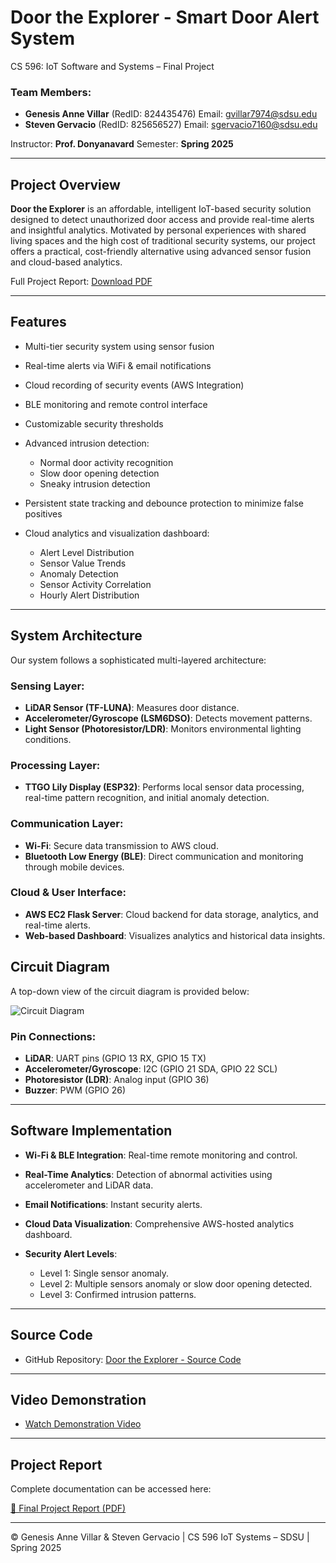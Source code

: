 # Door the Explorer - Smart Door Alert System

CS 596: IoT Software and Systems – Final Project

### Team Members:

* **Genesis Anne Villar** (RedID: 824435476)
  Email: [gvillar7974@sdsu.edu](mailto:gvillar7974@sdsu.edu)
* **Steven Gervacio** (RedID: 825656527)
  Email: [sgervacio7160@sdsu.edu](mailto:sgervacio7160@sdsu.edu)

Instructor: **Prof. Donyanavard**
Semester: **Spring 2025**

---

## Project Overview

**Door the Explorer** is an affordable, intelligent IoT-based security solution designed to detect unauthorized door access and provide real-time alerts and insightful analytics. Motivated by personal experiences with shared living spaces and the high cost of traditional security systems, our project offers a practical, cost-friendly alternative using advanced sensor fusion and cloud-based analytics.

Full Project Report: [Download PDF](Final_Report_CS596_IOT_VILLAR_GERVACIO.pdf)

---

## Features

* Multi-tier security system using sensor fusion
* Real-time alerts via WiFi & email notifications
* Cloud recording of security events (AWS Integration)
* BLE monitoring and remote control interface
* Customizable security thresholds
* Advanced intrusion detection:

  * Normal door activity recognition
  * Slow door opening detection
  * Sneaky intrusion detection
* Persistent state tracking and debounce protection to minimize false positives
* Cloud analytics and visualization dashboard:

  * Alert Level Distribution
  * Sensor Value Trends
  * Anomaly Detection
  * Sensor Activity Correlation
  * Hourly Alert Distribution

---

## System Architecture

Our system follows a sophisticated multi-layered architecture:

### Sensing Layer:

* **LiDAR Sensor (TF-LUNA)**: Measures door distance.
* **Accelerometer/Gyroscope (LSM6DSO)**: Detects movement patterns.
* **Light Sensor (Photoresistor/LDR)**: Monitors environmental lighting conditions.

### Processing Layer:

* **TTGO Lily Display (ESP32)**: Performs local sensor data processing, real-time pattern recognition, and initial anomaly detection.

### Communication Layer:

* **Wi-Fi**: Secure data transmission to AWS cloud.
* **Bluetooth Low Energy (BLE)**: Direct communication and monitoring through mobile devices.

### Cloud & User Interface:

* **AWS EC2 Flask Server**: Cloud backend for data storage, analytics, and real-time alerts.
* **Web-based Dashboard**: Visualizes analytics and historical data insights.

## Circuit Diagram

A top-down view of the circuit diagram is provided below:

![Circuit Diagram](CS-596-IOT-FINALPROJECT/top_down.jpg)

### Pin Connections:

* **LiDAR**: UART pins (GPIO 13 RX, GPIO 15 TX)
* **Accelerometer/Gyroscope**: I2C (GPIO 21 SDA, GPIO 22 SCL)
* **Photoresistor (LDR)**: Analog input (GPIO 36)
* **Buzzer**: PWM (GPIO 26)

---

## Software Implementation

* **Wi-Fi & BLE Integration**: Real-time remote monitoring and control.
* **Real-Time Analytics**: Detection of abnormal activities using accelerometer and LiDAR data.
* **Email Notifications**: Instant security alerts.
* **Cloud Data Visualization**: Comprehensive AWS-hosted analytics dashboard.
* **Security Alert Levels**:

  * Level 1: Single sensor anomaly.
  * Level 2: Multiple sensors anomaly or slow door opening detected.
  * Level 3: Confirmed intrusion patterns.
---

## Source Code

* GitHub Repository: [Door the Explorer - Source Code](https://github.com/stevengervacio/CS-596-IOT-FINALPROJECT)

---

## Video Demonstration

* [Watch Demonstration Video](https://www.youtube.com/watch?v=IzeeD-PXMWY)

---

## Project Report

Complete documentation can be accessed here:

[📄 Final Project Report (PDF)](CS-596-IOT-FINALPROJECT/Final_Report_CS596_IOT_VILLAR_GERVACIO.pdf)

---

© Genesis Anne Villar & Steven Gervacio | CS 596 IoT Systems – SDSU | Spring 2025
